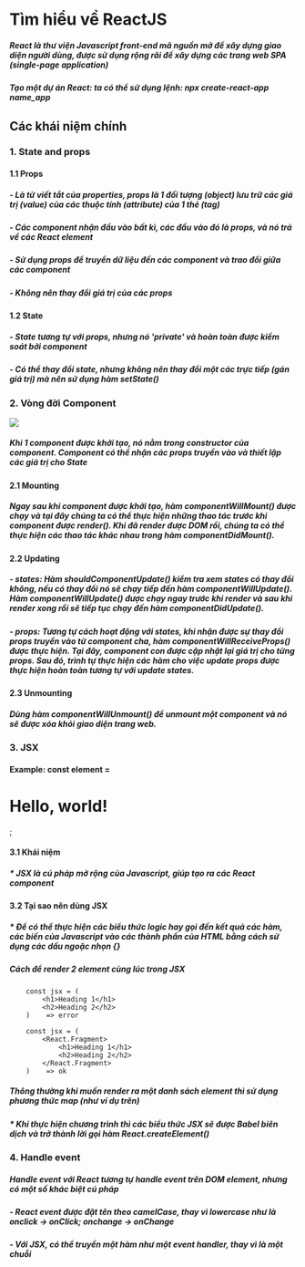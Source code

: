 # Tìm hiểu về ReactJS

##### React là thư viện Javascript front-end mã nguồn mở để xây dựng giao diện người dùng, được sử dụng rộng rãi để xây dựng các trang web SPA (single-page application)

##### Tạo một dự án React: ta có thể sử dụng lệnh: npx create-react-app name_app

## Các khái niệm chính

### 1. State and props
#### 1.1 Props
##### - Là từ viết tắt của properties, props là 1 đối tượng (object) lưu trữ các giá trị (value) của các thuộc tính (attribute) của 1 thẻ (tag)
##### - Các component nhận đầu vào bất kì, các đầu vào đó là props, và nó trả về các React element
##### - Sử dụng props để truyền dữ liệu đến các component và trao đổi giữa các component
##### - Không nên thay đổi giá trị của các props
#### 1.2 State
##### - State tương tự với props, nhưng nó 'private' và hoàn toàn được kiểm soát bởi component
##### - Có thể thay đổi state, nhưng không nên thay đổi một các trực tiếp (gán giá trị) mà nên sử dụng hàm setState()

### 2. Vòng đời Component
![](https://programmingwithmosh.com/wp-content/uploads/2018/10/Screen-Shot-2018-10-31-at-1.44.28-PM-1024x567.png)

##### Khi 1 component được khởi tạo, nó nằm trong constructor của component. Component có thể nhận các props truyền vào và thiết lập các giá trị cho State

#### 2.1 Mounting
##### Ngay sau khi component được khởi tạo, hàm componentWillMount() được chạy và tại đây chúng ta có thể thực hiện những thao tác trước khi component được render(). Khi đã render được DOM rồi, chúng ta có thể thực hiện các thao tác khác nhau trong hàm componentDidMount().

#### 2.2 Updating
##### - states: Hàm shouldComponentUpdate() kiểm tra xem states có thay đổi không, nếu có thay đổi nó sẽ chạy tiếp đến hàm componentWillUpdate(). Hàm componentWillUpdate() được chạy ngay trước khi render và sau khi render xong rồi sẽ tiếp tục chạy đến hàm componentDidUpdate().

##### - props: Tương tự cách hoạt động với states, khi nhận được sự thay đổi props truyền vào từ component cha, hàm componentWillReceiveProps() được thực hiện. Tại đây, component con được cập nhật lại giá trị cho từng props. Sau đó, trình tự thực hiện các hàm cho việc update props được thực hiện hoàn toàn tương tự với update states.

#### 2.3 Unmounting
##### Dùng hàm componentWillUnmount() để unmount một component và nó sẽ được xóa khỏi giao diện trang web.

### 3. JSX
#### Example: const element = <h1>Hello, world!</h1>;

#### 3.1 Khái niệm
##### * JSX là cú pháp mở rộng của Javascript, giúp tạo ra các React component 

#### 3.2 Tại sao nên dùng JSX
##### * Để có thể thực hiện các biểu thức logic hay gọi đến kết quả các hàm, các biến của Javascript vào các thành phần của HTML bằng cách sử dụng các dấu ngoặc nhọn {}

##### Cách để render 2 element cùng lúc trong JSX
```reactjs
    const jsx = (
        <h1>Heading 1</h1>
        <h2>Heading 2</h2>
    )    => error

    const jsx = (
        <React.Fragment>
            <h1>Heading 1</h1>
            <h2>Heading 2</h2>
        </React.Fragment> 
    )    => ok
```
##### Thông thường khi muốn render ra một danh sách element thì sử dụng phương thức map (như ví dụ trên)  

##### * Khi thực hiện chương trình thì các biểu thức JSX sẽ được Babel biên dịch và trở thành lời gọi hàm React.createElement()

### 4. Handle event
##### Handle event với React tương tự handle event trên DOM element, nhưng có một số khác biệt cú pháp

##### - React event được đặt tên theo camelCase, thay vì lowercase như là onclick -> onClick; onchange -> onChange
##### - Với JSX, có thể truyền một hàm như một event handler, thay vì là một chuỗi
    